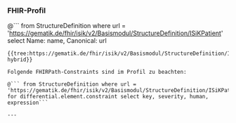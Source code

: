 ### FHIR-Profil

@```
from StructureDefinition where url = 'https://gematik.de/fhir/isik/v2/Basismodul/StructureDefinition/ISiKPatient' select Name: name, Canonical: url
```
{{tree:https://gematik.de/fhir/isik/v2/Basismodul/StructureDefinition/ISiKPatient, hybrid}}

Folgende FHIRPath-Constraints sind im Profil zu beachten:

@``` from StructureDefinition where url = 'https://gematik.de/fhir/isik/v2/Basismodul/StructureDefinition/ISiKPatient' for differential.element.constraint select key, severity, human, expression```

---
